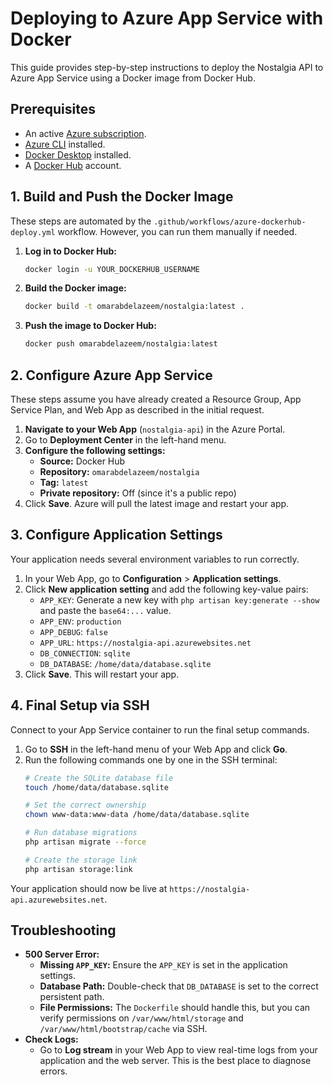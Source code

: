 # Deploying to Azure App Service with Docker

This guide provides step-by-step instructions to deploy the Nostalgia API to Azure App Service using a Docker image from Docker Hub.

## Prerequisites

- An active [Azure subscription](https://azure.microsoft.com/free/).
- [Azure CLI](https://docs.microsoft.com/cli/azure/install-azure-cli) installed.
- [Docker Desktop](https://www.docker.com/products/docker-desktop) installed.
- A [Docker Hub](https://hub.docker.com/) account.

## 1. Build and Push the Docker Image

These steps are automated by the `.github/workflows/azure-dockerhub-deploy.yml` workflow. However, you can run them manually if needed.

1.  **Log in to Docker Hub:**
    ```bash
    docker login -u YOUR_DOCKERHUB_USERNAME
    ```

2.  **Build the Docker image:**
    ```bash
    docker build -t omarabdelazeem/nostalgia:latest .
    ```

3.  **Push the image to Docker Hub:**
    ```bash
    docker push omarabdelazeem/nostalgia:latest
    ```

## 2. Configure Azure App Service

These steps assume you have already created a Resource Group, App Service Plan, and Web App as described in the initial request.

1.  **Navigate to your Web App** (`nostalgia-api`) in the Azure Portal.
2.  Go to **Deployment Center** in the left-hand menu.
3.  **Configure the following settings:**
    -   **Source:** Docker Hub
    -   **Repository:** `omarabdelazeem/nostalgia`
    -   **Tag:** `latest`
    -   **Private repository:** Off (since it's a public repo)
4.  Click **Save**. Azure will pull the latest image and restart your app.

## 3. Configure Application Settings

Your application needs several environment variables to run correctly.

1.  In your Web App, go to **Configuration** > **Application settings**.
2.  Click **New application setting** and add the following key-value pairs:
    -   `APP_KEY`: Generate a new key with `php artisan key:generate --show` and paste the `base64:...` value.
    -   `APP_ENV`: `production`
    -   `APP_DEBUG`: `false`
    -   `APP_URL`: `https://nostalgia-api.azurewebsites.net`
    -   `DB_CONNECTION`: `sqlite`
    -   `DB_DATABASE`: `/home/data/database.sqlite`
3.  Click **Save**. This will restart your app.

## 4. Final Setup via SSH

Connect to your App Service container to run the final setup commands.

1.  Go to **SSH** in the left-hand menu of your Web App and click **Go**.
2.  Run the following commands one by one in the SSH terminal:
    ```bash
    # Create the SQLite database file
    touch /home/data/database.sqlite

    # Set the correct ownership
    chown www-data:www-data /home/data/database.sqlite

    # Run database migrations
    php artisan migrate --force

    # Create the storage link
    php artisan storage:link
    ```

Your application should now be live at `https://nostalgia-api.azurewebsites.net`.

## Troubleshooting

-   **500 Server Error:**
    -   **Missing `APP_KEY`:** Ensure the `APP_KEY` is set in the application settings.
    -   **Database Path:** Double-check that `DB_DATABASE` is set to the correct persistent path.
    -   **File Permissions:** The `Dockerfile` should handle this, but you can verify permissions on `/var/www/html/storage` and `/var/www/html/bootstrap/cache` via SSH.
-   **Check Logs:**
    -   Go to **Log stream** in your Web App to view real-time logs from your application and the web server. This is the best place to diagnose errors.
